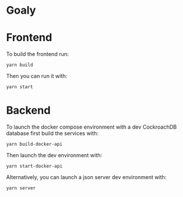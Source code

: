 # Goaly

# Frontend

To build the frontend run:

```
yarn build
```

Then you can run it with:

```
yarn start
```

# Backend

To launch the docker compose environment with a dev CockroachDB database first build the services with:

```
yarn build-docker-api
```

Then launch the dev environment with:

```
yarn start-docker-api
```

Alternatively, you can launch a json server dev environment with:

```
yarn server
```
